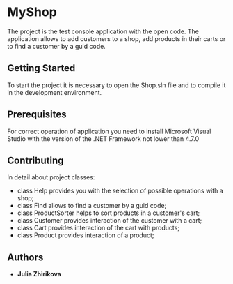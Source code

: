 # MyShop

The project is the test console application with the open code. The application allows to add customers to a shop, add products in their carts or to find a customer by a guid code.

## Getting Started

To start the project it is necessary to open the Shop.sln file and to compile it in the development environment.

## Prerequisites

For correct operation of application you need to install Microsoft Visual Studio with the version of the .NET Framework not lower than 4.7.0

## Contributing

In detail about project classes:
- class Help provides you with the selection of possible operations with a shop;
- class Find allows to find a customer by a guid code;
- class ProductSorter helps to sort products in a customer's cart;
- class Customer provides interaction of the customer with a cart;
- class Cart provides interaction of the cart with products;
- class Product provides interaction of a product;

## Authors

* **Julia Zhirikova** 
